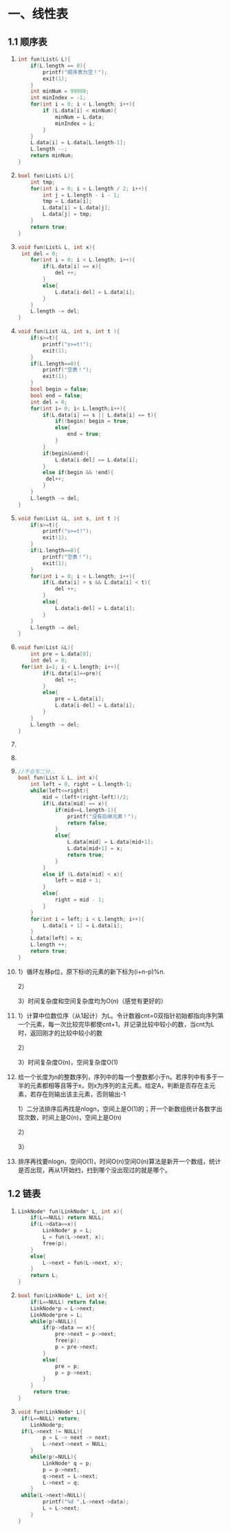 # 一、线性表

## 1.1 顺序表

1. ```c++
   int fun(List& L){
       if(L.length == 0){
           printf("顺序表为空！");
           exit(1);
       }
       int minNum = 99999;
       int minIndex = -1;
       for(int i = 0; i < L.length; i++){
           if (L.data[i] < minNum){
               minNum = L.data;
               minIndex = i;
           }
       }
       L.data[i] = L.data[L.length-1];
       L.length --;
       return minNum;
   }
   ```

2. ```c++
   bool fun(List& L){
       int tmp;
       for(int i = 0; i < L.length / 2; i++){
           int j = L.length - i - 1;
           tmp = L.data[i];
           L.data[i] = L.data[j];
           L.data[j] = tmp;
       }
       return true;
   }
   ```

3. ```c++
   void fun(List& L, int x){
   	int del = 0;
       for(int i = 0; i < L.length; i++){
           if(L.data[i] == x){
               del ++;
           }
           else{
               L.data[i-del] = L.data[i];
           }
       }
       L.length -= del;
   }
   ```

4. ```c++
   void fun(List &L, int s, int t ){
       if(s>=t){
           printf("s>=t!");
           exit(1);
       }
       if(L.length==0){
           printf("空表！");
           exit(1);
       }
       bool begin = false;
       bool end = false;
       int del = 0;
       for(int i= 0; i< L.length;i++){
           if(L.data[i] == s || L.data[i] == t){
               if(!begin) begin = true;
               else{
                   end = true;
               }
           }
           if(begin&&end){
               L.data[i-del] == L.data[i];
           }
           else if(begin && !end){
           	del++;  
           }
       }
       L.length -= del;
   }
   ```

5. ```c++
   void fun(List &L, int s, int t ){
       if(s>=t){
           printf("s>=t!");
           exit(1);
       }
       if(L.length==0){
           printf("空表！");
           exit(1);
       }
       for(int i = 0; i < L.length; i++){
           if(L.data[i] > s && L.data[i] < t){
               del ++;
           }
           else{
               L.data[i-del] = L.data[i];
           }
       }
       L.length -= del;
   }
   ```

6. ```c++
   void fun(List &L){
       int pre = L.data[0];
       int del = 0;
   	for(int i=1; i < L.length; i++){
           if(L.data[i]==pre){
               del ++;
           }
           else{
               pre = L.data[i];
               L.data[i-del] = L.data[i];
           }
       }
       L.length -= del;
   }
   ```

7. ```c++
   
   ```

8. ```c++
   
   ```

9. ```c++
   //不会写二分，，
   bool fun(List & L, int x){
       int left = 0, right = L.length-1;
       while(left<=right){
           mid = (left+(right-left))/2;
           if(L.data[mid] == x){
               if(mid==L.length-1){
                   printf("没有后继元素！");
                   return false;
               }
               else{
                   L.data[mid] = L.data[mid+1];
                   L.data[mid+1] = x;
                   return true;
               }
           }
           else if (L.data[mid] < x){
               left = mid + 1;
           }
           else{
               right = mid - 1;
           }
       }
       for(int i = left; i < L.length; i++){
           L.data[i + 1] = L.data[i];
       }
       L.data[left] = x;
       L.length ++;
       return true;
   }
   ```

10. 1）循环左移p位，原下标i的元素的新下标为(i+n-p)%n.

    2）

    3）时间复杂度和空间复杂度均为O(n)（感觉有更好的）

11. 1）计算中位数位序（从1起计）为L。令计数器cnt=0双指针初始都指向序列第一个元素，每一次比较完毕都使cnt+1，并记录比较中较小的数，当cnt为L时，返回刚才的比较中较小的数

    2）

    3）时间复杂度O(n)，空间复杂度O(1)

12. 给一个长度为n的整数序列，序列中的每一个整数都小于n。若序列中有多于一半的元素都相等且等于x，则x为序列的主元素。给定A，判断是否存在主元素，若存在则输出该主元素，否则输出-1

    1）二分法排序后再找是nlogn，空间上是O(1)的；开一个新数组统计各数字出现次数，时间上是O(n)，空间上是O(n)

    2）

    3）

13. 排序再找要nlogn，空间O(1)，时间O(n)空间O(n)算法是新开一个数组，统计是否出现，再从1开始扫，扫到哪个没出现过的就是哪个。




## 1.2 链表

1. ```c++
   LinkNode* fun(LinkNode* L, int x){
       if(L==NULL) return NULL;
       if(L->data==x){
           LinkNode* p = L;
           L = fun(L->next, x);
           free(p);
       }
       else{
           L->next = fun(L->next, x);
       }
       return L;
   }
   ```

2. ```c++
   bool fun(LinkNode* L, int x){
       if(L==NULL) return false;
       LinkNode*p = L->next;
       LinkNode*pre = L;
       while(p!=NULL){
           if(p->data == x){
               pre->next = p->next;
               free(p);
               p = pre->next;
           }
           else{
               pre = p;
               p = p->next;
           }
       }
      	return true;
   }
   ```

3. ```c++
   void fun(LinkNode* L){
   	if(L==NULL) return;
       LinkNode*p;
   	if(L->next != NULL){
           p = L -> next -> next;
           L->next->next = NULL;
       }
       while(p!=NULL){
           LinkNode* q = p;
           p = p->next;
           q->next = L->next;
           L->next = q;
       }
   	while(L->next!=NULL){
           printf("%d ",L->next->data);
           L = L->next;
       }
   }
   ```

   
